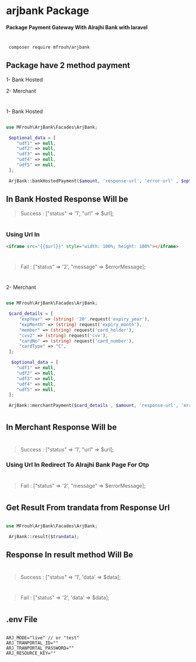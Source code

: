 # arjbank Package

#### Package Payment Gateway With Alrajhi Bank with laravel

#

```bash
 composer require mfrouh/arjbank
```

## Package have 2 method payment

1- Bank Hosted

2- Merchant

#

1- Bank Hosted

```php

use MFrouh\ArjBank\Facades\ArjBank;

 $optional_data = [
    "udf1" => null,
    "udf2" => null,
    "udf3" => null,
    "udf4" => null,
    "udf5" => null,
 ];

 ArjBank::bankHostedPayment($amount, 'response-url', 'error-url' , $optional_data);

```

## In Bank Hosted Response Will be

> Success : ["status" => '1', "url" => $url];

#

### Using Url In

```html
<iframe src="{{$url}}" style="width: 100%; height: 100%"></iframe>
```

#

> Fail : ["status" => '2', "message" => $errorMessage];

#

2- Merchant

```php

use MFrouh\ArjBank\Facades\ArjBank;

 $card_details = [
     "expYear" => (string) '20'.request('expiry_year'),
     "expMonth" => (string) request('expiry_month'),
     "member" => (string) request('card_holder'),
     "cvv2" => (string) request('cvv'),
     "cardNo" => (string) request('card_number'),
     "cardType" => "C",
 ];

  $optional_data = [
    "udf1" => null,
    "udf2" => null,
    "udf3" => null,
    "udf4" => null,
    "udf5" => null,
 ];

 ArjBank::merchantPayment($card_details , $amount, 'response-url', 'error-url', $optional_data);

```

#

## In Merchant Response Will be

#

> Success : ["status" => '1', "url" => $url];

### Using Url In Redirect To Alrajhi Bank Page For Otp

#

> Fail : ["status" => '2', "message" => $errorMessage];

#

## Get Result From trandata from Response Url

```php

use MFrouh\ArjBank\Facades\ArjBank;

 ArjBank::result($trandata);

```

## Response In result method Will Be

#

> Success : ["status" => '1', 'data' => $data];

#

> Fail : ["status" => '2', 'data' => $data];

#

## .env File

```env

ARJ_MODE="live" // or "test"
ARJ_TRANPORTAL_ID=""
ARJ_TRANPORTAL_PASSWORD=""
ARJ_RESOURCE_KEY=""

```
